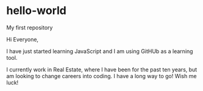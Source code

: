# hello-world
My first repository

Hi Everyone,

I have just started learning JavaScript and I am using GitHUb as a learning tool. 

I currently work in Real Estate, where I have been for the past ten years, but am looking to change careers into coding.  I have a long way to go!  Wish me luck!
